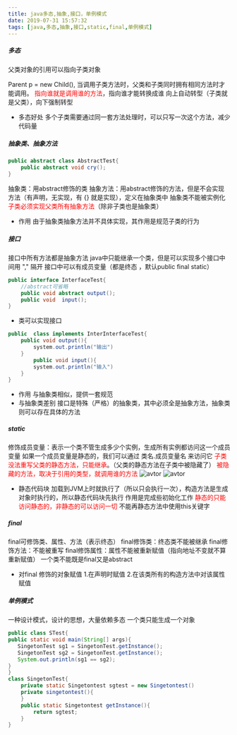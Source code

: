 ```yaml
---
title: java多态,抽象,接口，单例模式
date: 2019-07-31 15:57:32
tags: [java,多态,抽象,接口,static,final,单例模式]
---
```

##### 多态
父类对象的引用可以指向子类对象
<!-- more -->
Parent p = new Child(), 当调用子类方法时，父类和子类同时拥有相同方法时才能调用。
<font color=red>指向谁就是调用谁的方法</font>，指向谁才能转换成谁
向上自动转型（子类就是父类），向下强制转型
- 多态好处
多个子类需要通过同一套方法处理时，可以只写一次这个方法，减少代码量
##### 抽象类、抽象方法
``` java
public abstract class AbstractTest{
    public abstract void cry();
}
```
抽象类：用abstract修饰的类
抽象方法：用abstract修饰的方法，但是不会实现方法（有声明，无实现，有 {} 就是实现），定义在抽象类中
抽象类不能被实例化
<font color=red>子类必须实现父类所有抽象方法</font>（除非子类也是抽象类）
- 作用
由于抽象类抽象方法并不具体实现，其作用是规范子类的行为
##### 接口
接口中所有方法都是抽象方法
java中只能继承一个类，但是可以实现多个接口中间用 "," 隔开
接口中可以有成员变量（都是终态 ，默认public final static）
``` java
public interface InterfaceTest{
    //abstract可省略
    public void abstract output();
    public void  input();
}
```
- 类可以实现接口
```java
public  class implements InterInterfaceTest{
    public void output(){
        system.out.println("输出")
    }
        public void input(){
        system.out.println("输入")
    }
}
```
- 作用
与抽象类相似，提供一套规范
- 与抽象类差别
接口是特殊（严格）的抽象类，其中必须全是抽象方法，抽象类则可以存在具体的方法
##### static
修饰成员变量：表示一个类不管生成多少个实例，生成所有实例都访问这一个成员变量
如果一个成员变量是静态的，我们可以通过 类名.成员变量名 来访问它
<font color=red>子类没法重写父类的静态方法，只能继承</font>。（父类的静态方法在子类中被隐藏了）
<font color=red>被隐藏的方法，取决于引用的类型，就调用谁的方法</font>
![avtor](/img/2.png)
![avtor](/img/3.png)
- 静态代码块
加载到JVM上时就执行了（所以只会执行一次），构造方法是生成对象时执行的，所以静态代码块先执行
作用是完成些初始化工作
<font color=red>静态的只能访问静态的，非静态的可以访问一切</font>
不能再静态方法中使用this关键字
##### final
final可修饰类、属性、方法（表示终态）
final修饰类：终态类不能被继承
final修饰方法：不能被重写
final修饰属性：属性不能被重新赋值（指向地址不变就不算重新赋值）
一个类不能既是final又是abstract
- 对final 修饰的对象赋值
1.在声明时赋值
2.在该类所有的构造方法中对该属性赋值
##### 单例模式
一种设计模式，设计的思想，大量依赖多态
一个类只能生成一个对象
```java
public class STest{
public static void main(String[] args){
   SingetonTest sg1 = SingetonTest.getInstance();
   SingetonTest sg2 = SingetonTest.getInstance();
   System.out.println(sg1 == sg2);
}
}
class SingetonTest{
    private static Singetontest sgtest = new Singetontest()
    private singetontest(){
    }
    public static Singetontest getInstance(){
        return sgtest;
    }
}
```